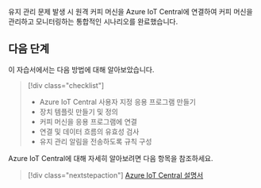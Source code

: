 유지 관리 문제 발생 시 원격 커피 머신을 Azure IoT Central에 연결하여 커피 머신을 관리하고 모니터링하는 통합적인 시나리오를 완료했습니다.

## <a name="next-steps"></a>다음 단계

이 자습서에서는 다음 방법에 대해 알아보았습니다.
> [!div class="checklist"]
> * Azure IoT Central 사용자 지정 응용 프로그램 만들기
> * 장치 템플릿 만들기 및 정의
> * 커피 머신을 응용 프로그램에 연결
> * 연결 및 데이터 흐름의 유효성 검사
> * 유지 관리 알림을 전송하도록 규칙 구성

Azure IoT Central에 대해 자세히 알아보려면 다음 항목을 참조하세요. 

> [!div class="nextstepaction"]
> [Azure IoT Central 설명서](https://docs.microsoft.com/en-us/azure/iot-central/)